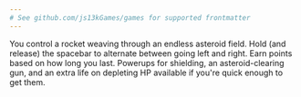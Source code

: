 ```yaml
---
# See github.com/js13kGames/games for supported frontmatter
---
```

You control a rocket weaving through an endless asteroid field. Hold (and release) the spacebar to alternate between going left and right. Earn points based on how long you last. Powerups for shielding, an asteroid-clearing gun, and an extra life on depleting HP available if you're quick enough to get them.